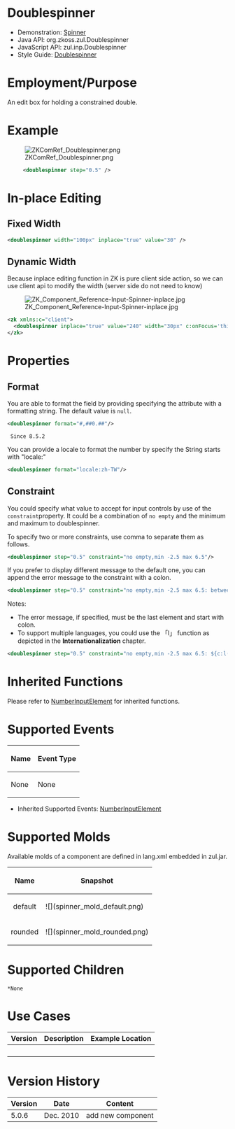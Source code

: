 # Doublespinner

- Demonstration:
  [Spinner](http://www.zkoss.org/zkdemo/input/form_sample)
- Java API: <javadoc>org.zkoss.zul.Doublespinner</javadoc>
- JavaScript API:
  <javadoc directory="jsdoc">zul.inp.Doublespinner</javadoc>
- Style Guide: [ Doublespinner
  ](ZK_Style_Guide/XUL_Component_Specification/Doublespinner)

# Employment/Purpose

An edit box for holding a constrained double.

# Example

<figure>
<img src="ZKComRef_Doublespinner.png"
title="ZKComRef_Doublespinner.png" />
<figcaption>ZKComRef_Doublespinner.png</figcaption>
</figure>

``` xml
     <doublespinner step="0.5" />
```

# In-place Editing

## Fixed Width

``` xml
<doublespinner width="100px" inplace="true" value="30" />
```

## Dynamic Width

Because inplace editing function in ZK is pure client side action, so we
can use client api to modify the width (server side do not need to know)

<figure>
<img src="ZK_Component_Reference-Input-Spinner-inplace.jpg"
title="ZK_Component_Reference-Input-Spinner-inplace.jpg" />
<figcaption>ZK_Component_Reference-Input-Spinner-inplace.jpg</figcaption>
</figure>

``` xml
<zk xmlns:c="client">
  <doublespinner inplace="true" value="240" width="30px" c:onFocus='this.setWidth("60px")' c:onBlur='this.setWidth("30px")' />
</zk>
```

# Properties

## Format

You are able to format the field by providing specifying the attribute
with a formatting string. The default value is `null`.

``` xml
<doublespinner format="#,##0.##"/>
```

` Since 8.5.2`

You can provide a locale to format the number by specify the String
starts with "locale:"

``` xml
<doublespinner format="locale:zh-TW"/>
```

## Constraint

You could specify what value to accept for input controls by use of the
`constraint`property. It could be a combination of `no empty` and the
minimum and maximum to doublespinner.

To specify two or more constraints, use comma to separate them as
follows.

``` xml
<doublespinner step="0.5" constraint="no empty,min -2.5 max 6.5"/>
```

If you prefer to display different message to the default one, you can
append the error message to the constraint with a colon.

``` xml
<doublespinner step="0.5" constraint="no empty,min -2.5 max 6.5: between -2.5 to 6.5"/>
```

Notes:

- The error message, if specified, must be the last element and start
  with colon.
- To support multiple languages, you could use the 「l」 function as
  depicted in the **Internationalization** chapter.

``` xml
<doublespinner step="0.5" constraint="no empty,min -2.5 max 6.5: ${c:l('err.msg.doublespinner')}"/>
```

# Inherited Functions

Please refer to [
NumberInputElement](ZK_Component_Reference/Base_Components/NumberInputElement)
for inherited functions.

# Supported Events

<table>
<thead>
<tr class="header">
<th><center>
<p>Name</p>
</center></th>
<th><center>
<p>Event Type</p>
</center></th>
</tr>
</thead>
<tbody>
<tr class="odd">
<td><p>None</p></td>
<td><p>None</p></td>
</tr>
</tbody>
</table>

- Inherited Supported Events: [
  NumberInputElement](ZK_Component_Reference/Base_Components/NumberInputElement#Supported_Events)

# Supported Molds

Available molds of a component are defined in lang.xml embedded in
zul.jar.

<table>
<thead>
<tr class="header">
<th><center>
<p>Name</p>
</center></th>
<th><center>
<p>Snapshot</p>
</center></th>
</tr>
</thead>
<tbody>
<tr class="odd">
<td><center>
<p>default</p>
</center></td>
<td>![](spinner_mold_default.png)</td>
</tr>
<tr class="even">
<td><center>
<p>rounded</p>
</center></td>
<td>![](spinner_mold_rounded.png)</td>
</tr>
</tbody>
</table>

# Supported Children

`*None`

# Use Cases

| Version | Description | Example Location |
|---------|-------------|------------------|
|         |             |                  |

# Version History

| Version | Date      | Content           |
|---------|-----------|-------------------|
| 5.0.6   | Dec. 2010 | add new component |
